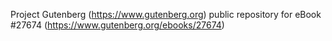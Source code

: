 Project Gutenberg (https://www.gutenberg.org) public repository for eBook #27674 (https://www.gutenberg.org/ebooks/27674)
